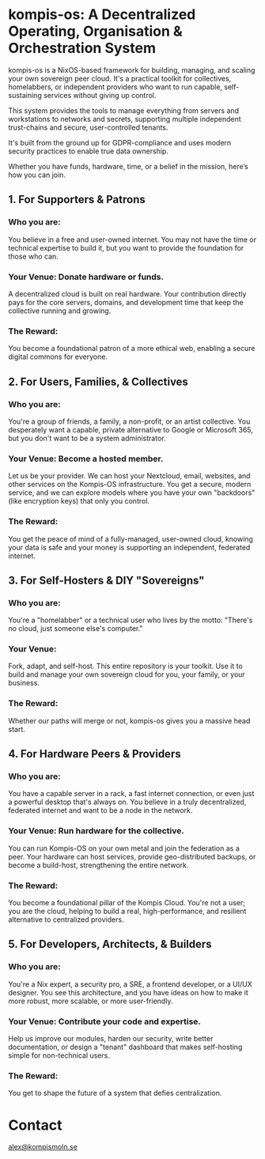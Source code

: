 # kompis-os: A Decentralized Operating, Organisation & Orchestration System

kompis-os is a NixOS-based framework for building, managing, and scaling your
own sovereign peer cloud. It's a practical toolkit for collectives,
homelabbers, or independent providers who want to run capable, self-sustaining
services without giving up control.

This system provides the tools to manage everything from servers and
workstations to networks and secrets, supporting multiple independent
trust-chains and secure, user-controlled tenants.

It's built from the ground up for GDPR-compliance and uses modern security
practices to enable true data ownership.

Whether you have funds, hardware, time, or a belief in the mission,
here’s how you can join.

## 1. For Supporters & Patrons
### Who you are:
You believe in a free and user-owned internet. You may not have
the time or technical expertise to build it, but you want to provide the
foundation for those who can.

### Your Venue: Donate hardware or funds.
A decentralized cloud is built on real hardware. Your contribution directly pays
for the core servers, domains, and development time that keep the collective
running and growing.

### The Reward:
You become a foundational patron of a more ethical web,
enabling a secure digital commons for everyone.

## 2. For Users, Families, & Collectives
### Who you are:
You're a group of friends, a family, a non-profit, or an artist
collective. You desperately want a capable, private alternative to Google or
Microsoft 365, but you don't want to be a system administrator.

### Your Venue: Become a hosted member.
Let us be your provider. We can host your Nextcloud,
email, websites, and other services on the Kompis-OS infrastructure.
You get a secure, modern service, and we can explore models where you have your
own "backdoors" (like encryption keys) that only you control.

### The Reward:
You get the peace of mind of a fully-managed, user-owned cloud, knowing
your data is safe and your money is supporting an independent,
federated internet.

## 3. For Self-Hosters & DIY "Sovereigns"
### Who you are:
You're a "homelabber" or a technical user who lives by the motto:
"There's no cloud, just someone else's computer."

### Your Venue:
Fork, adapt, and self-host. This entire repository is your toolkit.
Use it to build and manage your own sovereign cloud for you, your family,
or your business.

### The Reward:
Whether our paths will merge or not, kompis-os gives you a massive
head start.

## 4. For Hardware Peers & Providers
### Who you are:
You have a capable server in a rack, a fast internet connection,
or even just a powerful desktop that's always on. You believe in a truly
decentralized, federated internet and want to be a node in the network.

### Your Venue: Run hardware for the collective.
You can run Kompis-OS on your own metal and join the federation as a peer.
Your hardware can host services, provide geo-distributed backups, or become a
build-host, strengthening the entire network.

### The Reward:
You become a foundational pillar of the Kompis Cloud.
You're not a user; you are the cloud, helping to build a real,
high-performance, and resilient alternative to centralized providers.

## 5. For Developers, Architects, & Builders
### Who you are:
You're a Nix expert, a security pro, a SRE, a frontend developer,
or a UI/UX designer. You see this architecture, and you have ideas on how to
make it more robust, more scalable, or more user-friendly.

### Your Venue: Contribute your code and expertise.
Help us improve our modules,
harden our security, write better documentation, or design a "tenant" dashboard
that makes self-hosting simple for non-technical users.

### The Reward:
You get to shape the future of a system that defies centralization.

# Contact
alex@kompismoln.se
